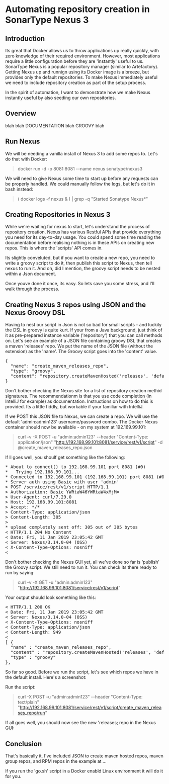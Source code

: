 # Automating repository creation in SonarType Nexus 3

## Introduction

Its great that Docker allows us to throw applications up really quickly, with zero knowledge of their required environment.
However, most applications require a little configuration before they are 'instantly' useful to us.
SonarType Nexus is a popular repository manager (similar to Artefactory).
Getting Nexus up and runnign using its Docker image is a breeze, but provides only the default repositories.
To make Nexus immediately useful we need to include repository creation as part of the setup process.

In the spirit of automation, I want to demonstrate how we make Nexus instantly useful by also seeding our own repositories.

## Overview

blah blah DOCUMENTATION blah GROOVY blah

## Run Nexus

We will be needing a vanilla install of Nexus 3 to add some repos to.
Let's do that with Docker:

> docker run -d -p 8081:8081 --name nexus sonatype/nexus3

We will need to give Nexus some time to start up before any requests can be properly handled.
We could manually follow the logs, but let's do it in bash instead:

>  ( docker logs -f nexus & ) | grep -q "Started Sonatype Nexus*"

## Creating Repositories in Nexus 3

While we're waiting for nexus to start, let's understand the process of repository creation.
Nexus has various Restful APIs that provide everything you need for its day-to-day usage.
You could spend some time reading the documentation before realising nothing is in these APIs on creating new repos.
This is where the 'scripts' API comes in.

Its slightly conveluted, but if you want to create a new repo,
you need to write a groovy script to do it,
then publish this script to Nexus,
then tell nexus to run it.
And oh, did I mention, the groovy script needs to be nested within a Json document.

Once youve done it once, its easy. So lets save you some stress, and I'll walk through the process.

## Creating Nexus 3 repos using JSON and the Nexus Groovy DSL

Having to nest our script in Json is not so bad for small scripts - and luckily the DSL in groovy is quite kurt.
If your from a Java background, just think of it as pre-prepared instance variable ('repository') that you can call methods on.
Let's see an example of a JSON file containing groovy DSL that creates a maven 'releases' repo.
We put the name of the JSON file (without the extension) as the 'name'.
The Groovy script goes into the 'content' value.

<pre>
{
  "name": "create_maven_releases_repo",
  "type": "groovy",
  "content": "repository.createMavenHosted('releases', 'default', true, org.sonatype.nexus.repository.maven.VersionPolicy.RELEASE, org.sonatype.nexus.repository.storage.WritePolicy.ALLOW, org.sonatype.nexus.repository.maven.LayoutPolicy.STRICT)"
}
</pre>

Don't bother checking the Nexus site for a list of repository creation methid signatures.
The recommendationm is that you use code completion (in IntelliJ for example) as documentation.
Instructions on how to do this is provided.
Its a little fiddly, but workable if your familiar with IntelliJ.

If we POST this JSON file to Nexus, we can create a repo.
We will use the default 'admin:admin123' username/password combo.
The Docker Nexus container should now be available - on my system at 192.169.99.101:

> curl -v -X POST -u "admin:admin123" --header "Content-Type: application/json" "http://192.168.99.101:8081/service/rest/v1/script" -d @create_maven_releases_repo.json

If ll goes well, you shoulf get something like the following:

<pre>
* About to connect() to 192.168.99.101 port 8081 (#0)
*   Trying 192.168.99.101...
* Connected to 192.168.99.101 (192.168.99.101) port 8081 (#0)
* Server auth using Basic with user 'admin'
> POST /service/rest/v1/script HTTP/1.1
> Authorization: Basic YWRtaW46YWRtaW4xMjM=
> User-Agent: curl/7.29.0
> Host: 192.168.99.101:8081
> Accept: */*
> Content-Type: application/json
> Content-Length: 305
>
* upload completely sent off: 305 out of 305 bytes
< HTTP/1.1 204 No Content
< Date: Fri, 11 Jan 2019 23:05:42 GMT
< Server: Nexus/3.14.0-04 (OSS)
< X-Content-Type-Options: nosniff
<
</pre>

Don't bother checking the Nexus GUI yet, all we've done so far is 'publish' the Groovy script.
We still need to run it.
You can check its there ready to run by saying:

> curl -v -X GET -u "admin:admin123" "http://192.168.99.101:8081/service/rest/v1/script"

Your output should look something like this:

<pre>
< HTTP/1.1 200 OK
< Date: Fri, 11 Jan 2019 23:05:42 GMT
< Server: Nexus/3.14.0-04 (OSS)
< X-Content-Type-Options: nosniff
< Content-Type: application/json
< Content-Length: 949
<
[ {
  "name" : "create_maven_releases_repo",
  "content" : "repository.createMavenHosted('releases', 'default', true, org.sonatype.nexus.repository.maven.VersionPolicy.RELEASE, org.sonatype.nexus.repository.storage.WritePolicy.ALLOW, org.sonatype.nexus.repository.maven.LayoutPolicy.STRICT)",
  "type" : "groovy"
},
</pre>

So far so good.
Before we run the script, let's see which repos we have in the default install.
Here's a screenshot:


Run the script:

> curl -X POST -u "admin:admin123" --header "Content-Type: text/plain" "http://192.168.99.101:8081/service/rest/v1/script/create_maven_releases_repo/run"

If all goes well, you should now see the new 'releases; repo in the Nexus GUI:

## Conclusion

That's basically it.
I've included JSON to create maven hosted repos, maven group repos, and RPM repos in the example at ...

If you run the 'go.sh' script in a Docker enabld Linux environment it will do it for you.








